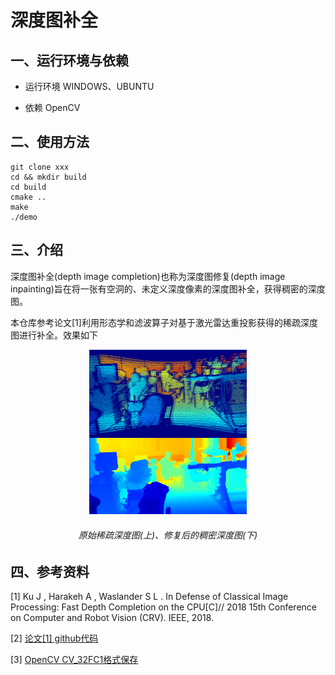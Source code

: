 # 深度图补全
## 一、运行环境与依赖
* 运行环境
WINDOWS、UBUNTU

* 依赖
OpenCV

## 二、使用方法
```
git clone xxx
cd && mkdir build
cd build
cmake ..
make
./demo
```

## 三、介绍
深度图补全(depth image completion)也称为深度图修复(depth image inpainting)旨在将一张有空洞的、未定义深度像素的深度图补全，获得稠密的深度图。

本仓库参考论文[1]利用形态学和滤波算子对基于激光雷达重投影获得的稀疏深度图进行补全。效果如下

<p align="center"><img src="./result/result.png" width=50%></p>
<h6 align="center">原始稀疏深度图(上)、修复后的稠密深度图(下)</h6>

## 四、参考资料
[1] Ku J , Harakeh A , Waslander S L . In Defense of Classical Image Processing: Fast Depth Completion on the CPU[C]// 2018 15th Conference on Computer and Robot Vision (CRV). IEEE, 2018.

[2] [论文[1] github代码](https://github.com/kujason/ip_basic)

[3] [OpenCV CV_32FC1格式保存](https://stackoverflow.com/questions/32332920/efficiently-load-a-large-mat-into-memory-in-opencv/32357875#32357875)
